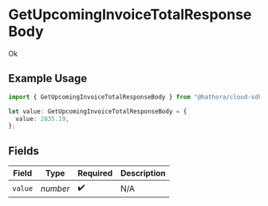 # GetUpcomingInvoiceTotalResponseBody

Ok

## Example Usage

```typescript
import { GetUpcomingInvoiceTotalResponseBody } from "@hathora/cloud-sdk-typescript/models/operations";

let value: GetUpcomingInvoiceTotalResponseBody = {
  value: 2835.19,
};
```

## Fields

| Field              | Type               | Required           | Description        |
| ------------------ | ------------------ | ------------------ | ------------------ |
| `value`            | *number*           | :heavy_check_mark: | N/A                |